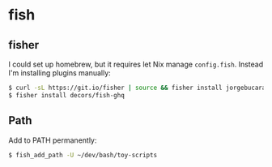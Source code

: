 # fish

## fisher

I could set up homebrew, but it requires let Nix manage `config.fish`. Instead I'm installing plugins manually:

```sh
$ curl -sL https://git.io/fisher | source && fisher install jorgebucaran/fisher
$ fisher install decors/fish-ghq
```

## Path

Add to PATH permanently:

```sh
$ fish_add_path -U ~/dev/bash/toy-scripts
```

